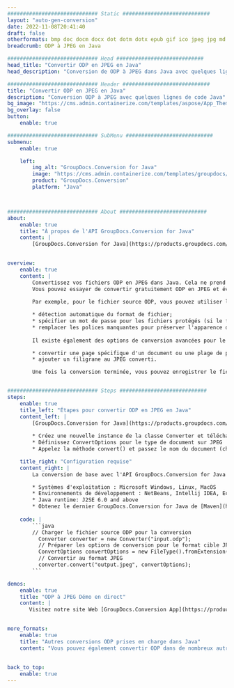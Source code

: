 ```yaml
---
############################# Static ############################
layout: "auto-gen-conversion"
date: 2022-11-08T20:41:40
draft: false
otherformats: bmp doc docm docx dot dotm dotx epub gif ico jpeg jpg md odt ott pdf png psd rtf tex tif tiff txt xps
breadcrumb: ODP à JPEG en Java

############################# Head ############################
head_title: "Convertir ODP en JPEG en Java"
head_description: "Conversion de ODP à JPEG dans Java avec quelques lignes de code. Convertissez plus de 160 formats de fichiers à l'aide de l'API de conversion de documents GroupDocs pour Java"

############################# Header ############################
title: "Convertir ODP en JPEG en Java"
description: "Conversion ODP à JPEG avec quelques lignes de code Java"
bg_image: "https://cms.admin.containerize.com/templates/aspose/App_Themes/V3/images/bg/header1.png"
bg_overlay: false
button:
    enable: true

############################# SubMenu ############################
submenu:
    enable: true

    left:
        img_alt: "GroupDocs.Conversion for Java"
        image: "https://cms.admin.containerize.com/templates/groupdocs/images/product-logos/90x90-noborder/groupdocs-conversion-java.png"
        product: "GroupDocs.Conversion"
        platform: "Java"



############################# About ############################
about:
    enable: true
    title: "À propos de l'API GroupDocs.Conversion for Java"
    content: |
        [GroupDocs.Conversion for Java](https://products.groupdocs.com/conversion/java/) est une API de conversion de format de fichier avancée pour la conversion entre les formats d'image et de document populaires tels que Microsoft Office, OpenDocument, PDF, HTML, e-mail, CAO. et bien plus encore avec seulement quelques lignes de code. L'API native détecte automatiquement les formats des documents originaux et propose de nombreuses options de personnalisation des documents convertis. Outre la fonction d'extraction d'informations d'un document, il prend également en charge la mise en cache des résultats de conversion sur le disque local par défaut. Cependant, tout type de stockage de cache peut être pris en charge en implémentant les interfaces appropriées - Amazon S3, Dropbox, Google Drive, Windows Azure, Reddis ou tout autre.
    

overview:
    enable: true
    content: |
        Convertissez vos fichiers ODP en JPEG dans Java. Cela ne prend que quelques lignes de code Java sur n'importe quelle plate-forme de votre choix, telle que Windows, Linux, macOS.
        Vous pouvez essayer de convertir gratuitement ODP en JPEG et évaluer la qualité des résultats de conversion. En plus des scripts de conversion de fichiers simples, vous pouvez essayer des options plus sophistiquées pour charger le fichier source ODP et stocker la sortie JPEG. 
        
        Par exemple, pour le fichier source ODP, vous pouvez utiliser les options de chargement suivantes :

        * détection automatique du format de fichier;
        * spécifier un mot de passe pour les fichiers protégés (si le format de fichier le prend en charge);
        * remplacer les polices manquantes pour préserver l'apparence du document.
        
        Il existe également des options de conversion avancées pour le fichier JPEG :

        * convertir une page spécifique d'un document ou une plage de pages;
        * ajouter un filigrane au JPEG converti.

        Une fois la conversion terminée, vous pouvez enregistrer le fichier JPEG dans votre chemin de fichier local ou dans un stockage tiers tel que FTP, Amazon S3, Google Drive, Dropbox, etc. Veuillez noter - pour convertir ODP à JPEG, vous n'avez pas besoin d'installer de logiciel supplémentaire, tel que MS Office, Open Office, Adobe Acrobat Reader, etc.


############################# Steps ############################
steps:
    enable: true
    title_left: "Étapes pour convertir ODP en JPEG en Java"
    content_left: |
        [GroupDocs.Conversion for Java](https://products.groupdocs.com/conversion/java/) permet aux développeurs de convertir facilement le fichier ODP en JPEG avec quelques lignes de code.
        
        * Créez une nouvelle instance de la classe Converter et téléchargez le fichier ODP avec le chemin complet
        * Définissez ConvertOptions pour le type de document sur JPEG
        * Appelez la méthode convert() et passez le nom du document (chemin complet) et le format (JPEG) en tant que paramètre

    title_right: "Configuration requise"
    content_right: |
        La conversion de base avec l'API GroupDocs.Conversion for Java peut être effectuée avec seulement quelques lignes de code. Nos API sont prises en charge sur toutes les principales plates-formes et systèmes d'exploitation. Avant d'exécuter le code ci-dessous, assurez-vous que les prérequis suivants sont installés sur votre système.

        * Systèmes d'exploitation : Microsoft Windows, Linux, MacOS
        * Environnements de développement : NetBeans, Intellij IDEA, Eclipse, etc.
        * Java runtime: J2SE 6.0 and above
        * Obtenez le dernier GroupDocs.Conversion for Java de [Maven](https://repository.groupdocs.com/webapp/#/artifacts/browse/tree/General/repo/com/groupdocs/groupdocs-conversion)
         
    code: |
        ```java    
        // Charger le fichier source ODP pour la conversion
          Converter converter = new Converter("input.odp");
          // Préparer les options de conversion pour le format cible JPEG
          ConvertOptions convertOptions = new FileType().fromExtension("jpeg").getConvertOptions();
          // Convertir au format JPEG
          converter.convert("output.jpeg", convertOptions);
        ```

demos:
    enable: true
    title: "ODP à JPEG Démo en direct"
    content: |
       Visitez notre site Web [GroupDocs.Conversion App](https://products.groupdocs.app/conversion/family) et essayez la conversion ODP à JPEG maintenant. La démo gratuite présente les avantages suivants
          

more_formats:
    enable: true
    title: "Autres conversions ODP prises en charge dans Java"
    content: "Vous pouvez également convertir ODP dans de nombreux autres formats de fichiers. Veuillez consulter la liste ci-dessous."
       
       
back_to_top:
    enable: true
---
```

